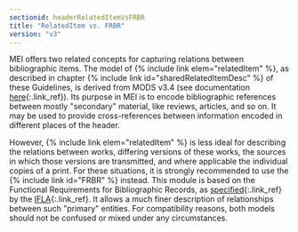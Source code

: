 ```yaml
---
sectionid: headerRelatedItemVsFRBR
title: "RelatedItem vs. FRBR"
version: "v3"
---
```


 MEI offers two related concepts for capturing relations between bibliographic items.
The
model of {% include link elem="relatedItem" %}, as described in chapter {% include link id="sharedRelatedItemDesc" %} of these Guidelines, is derived from MODS v3.4 (see
documentation [here](http://www.loc.gov/standards/mods/v3/mods-userguide-elements.html#relateditem){:.link_ref}). Its purpose in MEI is to encode bibliographic references between mostly
"secondary" material, like reviews, articles, and so on. It may be used to provide
cross-references between information encoded in different places of the header. 

 However, {% include link elem="relatedItem" %} is less ideal for describing the relations
between works, differing versions of these works, the sources in which those versions
are
transmitted, and where applicable the individual copies of a print. For these situations,
it
is strongly recommended to use the {% include link id="FRBR" %} instead. This module
is based on the Functional Requirements for Bibliographic Records, as [specified](http://www.ifla.org/publications/functional-requirements-for-bibliographic-records){:.link_ref} by the [IFLA](http://www.ifla.org){:.link_ref}. It allows a much finer
description of relationships between such "primary" entities. For compatibility reasons,
both
models should not be confused or mixed under any circumstances. 

